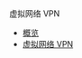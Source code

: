 <div class="sidebar_title icon__ipsecvpn"> 虚拟网络 VPN </div>

* [概览](network/vpn/overview)
* [虚拟网络 VPN ](/network/vpn/index)

   
